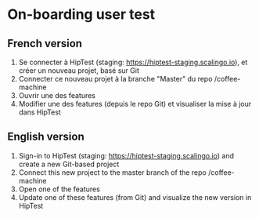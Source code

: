 # On-boarding user test

## French version
1. Se connecter à HipTest (staging: https://hiptest-staging.scalingo.io), et créer un nouveau projet, basé sur Git
2. Connecter ce nouveau projet à la branche "Master" du repo <votre-nom>/coffee-machine
3. Ouvrir une des features
4. Modifier une des features (depuis le repo Git) et visualiser la mise à jour dans HipTest

## English version
1. Sign-in to HipTest (staging: https://hiptest-staging.scalingo.io) and create a new Git-based project
2. Connect this new project to the master branch of the repo <your-name>/coffee-machine
3. Open one of the features
4. Update one of these features (from Git) and visualize the new version in HipTest
